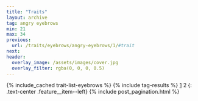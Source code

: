 ```yaml
---
title: "Traits"
layout: archive
tag: angry eyebrows
min: 21
max: 34
previous:
  url: /traits/eyebrows/angry-eyebrows/1/#trait
next:
header:
  overlay_image: /assets/images/cover.jpg
  overlay_filter: rgba(0, 0, 0, 0.5)
---
```

{% include_cached trait-list-eyebrows %}
{% include tag-results %}
[1](/traits/eyebrows/angry-eyebrows/1/#trait) 2 
{: .text-center .feature__item--left}
{% include post_pagination.html %}
